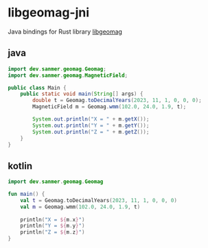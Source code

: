 # libgeomag-jni
Java bindings for Rust library [libgeomag](https://github.com/SanmerDev/libgeomag)

## java
```java
import dev.sanmer.geomag.Geomag;
import dev.sanmer.geomag.MagneticField;

public class Main {
    public static void main(String[] args) {
        double t = Geomag.toDecimalYears(2023, 11, 1, 0, 0, 0);
        MagneticField m = Geomag.wmm(102.0, 24.0, 1.9, t);

        System.out.println("X = " + m.getX());
        System.out.println("Y = " + m.getY());
        System.out.println("Z = " + m.getZ());
    }
}
```

## kotlin
```kotlin
import dev.sanmer.geomag.Geomag

fun main() {
    val t = Geomag.toDecimalYears(2023, 11, 1, 0, 0, 0)
    val m = Geomag.wmm(102.0, 24.0, 1.9, t)
    
    println("X = ${m.x}")
    println("Y = ${m.y}")
    println("Z = ${m.z}")
}
```